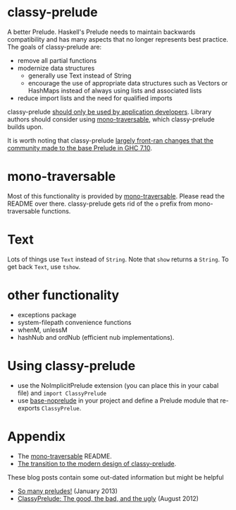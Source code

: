 classy-prelude
==============

A better Prelude. Haskell's Prelude needs to maintain backwards compatibility and has many aspects that no longer represents best practice. The goals of classy-prelude are:

* remove all partial functions
* modernize data structures
  * generally use Text instead of String
  * encourage the use of appropriate data structures such as Vectors or HashMaps instead of always using lists and associated lists
* reduce import lists and the need for qualified imports

classy-prelude [should only be used by application developers](http://www.yesodweb.com/blog/2013/10/prelude-replacements-libraries). Library authors should consider using [mono-traversable](https://github.com/snoyberg/mono-traversable/blob/master/README.md), which classy-prelude builds upon.

It is worth noting that classy-prelude [largely front-ran changes that the community made to the base Prelude in GHC 7.10](http://www.yesodweb.com/blog/2014/10/classy-base-prelude).

mono-traversable
================

Most of this functionality is provided by [mono-traversable](https://github.com/snoyberg/mono-traversable). Please read the README over there. classy-prelude gets rid of the `o` prefix from mono-traversable functions.


Text
====

Lots of things use `Text` instead of `String`.
Note that `show` returns a `String`.
To get back `Text`, use `tshow`.


other functionality
===================

* exceptions package
* system-filepath convenience functions
* whenM, unlessM
* hashNub and ordNub (efficient nub implementations).


Using classy-prelude
====================

* use the NoImplicitPrelude extension (you can place this in your cabal file) and `import ClassyPrelude`
* use [base-noprelude](https://github.com/hvr/base-noprelude) in your project and define a Prelude module that re-exports `ClassyPrelue`.


Appendix
========

* The [mono-traversable](https://github.com/snoyberg/mono-traversable) README.
* [The transition to the modern design of classy-prelude](http://www.yesodweb.com/blog/2013/09/classy-mono).

These blog posts contain some out-dated information but might be helpful
* [So many preludes!](http://www.yesodweb.com/blog/2013/01/so-many-preludes) (January 2013)
* [ClassyPrelude: The good, the bad, and the ugly](http://www.yesodweb.com/blog/2012/08/classy-prelude-good-bad-ugly) (August 2012)



